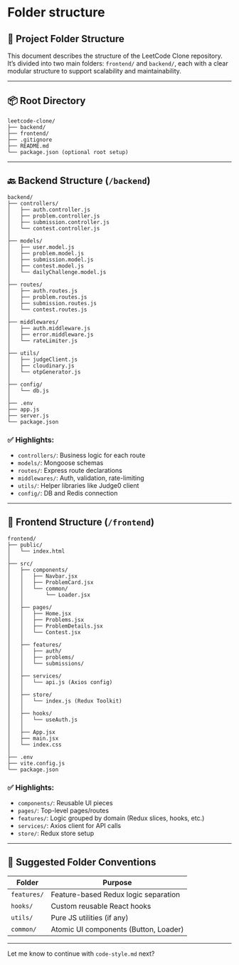 # Folder structure

## 🧾 Project Folder Structure

This document describes the structure of the LeetCode Clone repository. It’s divided into two main folders: `frontend/` and `backend/`, each with a clear modular structure to support scalability and maintainability.

---

## 📦 Root Directory

```
leetcode-clone/
├── backend/
├── frontend/
├── .gitignore
├── README.md
└── package.json (optional root setup)
```

---

## 🔙 Backend Structure (`/backend`)

```
backend/
├── controllers/
│   ├── auth.controller.js
│   ├── problem.controller.js
│   ├── submission.controller.js
│   └── contest.controller.js
│
├── models/
│   ├── user.model.js
│   ├── problem.model.js
│   ├── submission.model.js
│   ├── contest.model.js
│   └── dailyChallenge.model.js
│
├── routes/
│   ├── auth.routes.js
│   ├── problem.routes.js
│   ├── submission.routes.js
│   └── contest.routes.js
│
├── middlewares/
│   ├── auth.middleware.js
│   ├── error.middleware.js
│   └── rateLimiter.js
│
├── utils/
│   ├── judgeClient.js
│   ├── cloudinary.js
│   └── otpGenerator.js
│
├── config/
│   └── db.js
│
├── .env
├── app.js
├── server.js
└── package.json
```

### ✅ Highlights:

* `controllers/`: Business logic for each route
* `models/`: Mongoose schemas
* `routes/`: Express route declarations
* `middlewares/`: Auth, validation, rate-limiting
* `utils/`: Helper libraries like Judge0 client
* `config/`: DB and Redis connection

---

## 🎨 Frontend Structure (`/frontend`)

```
frontend/
├── public/
│   └── index.html
│
├── src/
│   ├── components/
│   │   ├── Navbar.jsx
│   │   ├── ProblemCard.jsx
│   │   └── common/
│   │       └── Loader.jsx
│   │
│   ├── pages/
│   │   ├── Home.jsx
│   │   ├── Problems.jsx
│   │   ├── ProblemDetails.jsx
│   │   └── Contest.jsx
│   │
│   ├── features/
│   │   ├── auth/
│   │   ├── problems/
│   │   └── submissions/
│   │
│   ├── services/
│   │   └── api.js (Axios config)
│   │
│   ├── store/
│   │   └── index.js (Redux Toolkit)
│   │
│   ├── hooks/
│   │   └── useAuth.js
│   │
│   ├── App.jsx
│   ├── main.jsx
│   └── index.css
│
├── .env
├── vite.config.js
└── package.json
```

### ✅ Highlights:

* `components/`: Reusable UI pieces
* `pages/`: Top-level pages/routes
* `features/`: Logic grouped by domain (Redux slices, hooks, etc.)
* `services/`: Axios client for API calls
* `store/`: Redux store setup

---

## 📘 Suggested Folder Conventions

| Folder      | Purpose                               |
| ----------- | ------------------------------------- |
| `features/` | Feature-based Redux logic separation  |
| `hooks/`    | Custom reusable React hooks           |
| `utils/`    | Pure JS utilities (if any)            |
| `common/`   | Atomic UI components (Button, Loader) |

---

Let me know to continue with `code-style.md` next?
